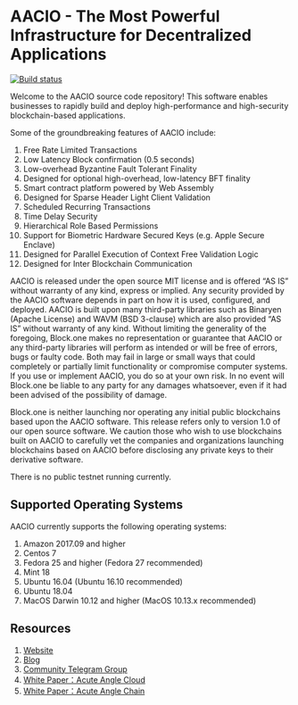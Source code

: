 # AACIO - The Most Powerful Infrastructure for Decentralized Applications

[![Build status](https://badge.buildkite.com/370fe5c79410f7d695e4e34c500b4e86e3ac021c6b1f739e20.svg?branch=master)](https://buildkite.com/AACIO/aacio)

Welcome to the AACIO source code repository! This software enables businesses to rapidly build and deploy high-performance and high-security blockchain-based applications.

Some of the groundbreaking features of AACIO include:

1. Free Rate Limited Transactions 
1. Low Latency Block confirmation (0.5 seconds)
1. Low-overhead Byzantine Fault Tolerant Finality
1. Designed for optional high-overhead, low-latency BFT finality 
1. Smart contract platform powered by Web Assembly
1. Designed for Sparse Header Light Client Validation
1. Scheduled Recurring Transactions 
1. Time Delay Security
1. Hierarchical Role Based Permissions
1. Support for Biometric Hardware Secured Keys (e.g. Apple Secure Enclave)
1. Designed for Parallel Execution of Context Free Validation Logic
1. Designed for Inter Blockchain Communication 

AACIO is released under the open source MIT license and is offered “AS IS” without warranty of any kind, express or implied. Any security provided by the AACIO software depends in part on how it is used, configured, and deployed. AACIO is built upon many third-party libraries such as Binaryen (Apache License) and WAVM  (BSD 3-clause) which are also provided “AS IS” without warranty of any kind. Without limiting the generality of the foregoing, Block.one makes no representation or guarantee that AACIO or any third-party libraries will perform as intended or will be free of errors, bugs or faulty code. Both may fail in large or small ways that could completely or partially limit functionality or compromise computer systems. If you use or implement AACIO, you do so at your own risk. In no event will Block.one be liable to any party for any damages whatsoever, even if it had been advised of the possibility of damage.  

Block.one is neither launching nor operating any initial public blockchains based upon the AACIO software. This release refers only to version 1.0 of our open source software. We caution those who wish to use blockchains built on AACIO to carefully vet the companies and organizations launching blockchains based on AACIO before disclosing any private keys to their derivative software. 

There is no public testnet running currently.

## Supported Operating Systems
AACIO currently supports the following operating systems:  
1. Amazon 2017.09 and higher
2. Centos 7
3. Fedora 25 and higher (Fedora 27 recommended)
4. Mint 18
5. Ubuntu 16.04 (Ubuntu 16.10 recommended)
6. Ubuntu 18.04
7. MacOS Darwin 10.12 and higher (MacOS 10.13.x recommended)

## Resources
1. [Website](https://www.acuteangle.com/)
1. [Blog](http://www.acuteangle.com/news.html)
1. [Community Telegram Group](https://t.me/acuteanglecloud)
1. [White Paper：Acute Angle Cloud](aacdn.3jiaoxing.com/doc/cloudE.pdf)
1. [White Paper：Acute Angle Chain](aacdn.3jiaoxing.com/doc/chainE.pdf)
